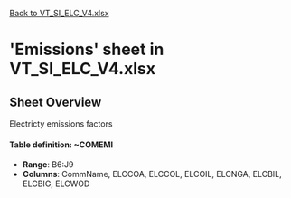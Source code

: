 [Back to VT_SI_ELC_V4.xlsx](README.md)

# 'Emissions' sheet in VT_SI_ELC_V4.xlsx

## Sheet Overview

Electricty emissions factors

#### Table definition: ~COMEMI
- **Range**: B6:J9
- **Columns**: CommName, ELCCOA, ELCCOL, ELCOIL, ELCNGA, ELCBIL, ELCBIG, ELCWOD

